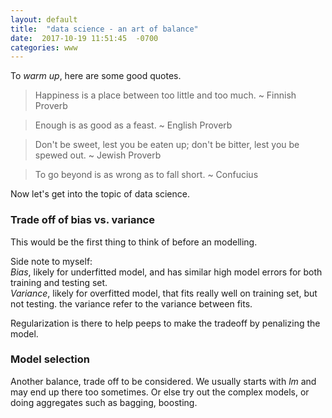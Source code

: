 ```yaml
---
layout: default
title:  "data science - an art of balance"
date:  2017-10-19 11:51:45  -0700
categories: www
---
```


To _warm up_, here are some good quotes.

> Happiness is a place between too little and too much. ~ Finnish Proverb

> Enough is as good as a feast. ~ English Proverb

> Don't be sweet, lest you be eaten up; don't be bitter, lest you be spewed out.  ~ Jewish Proverb

> To go beyond is as wrong as to fall short. ~ Confucius

Now let's get into the topic of data science.

### Trade off of bias vs. variance
This would be the first thing to think of before an modelling.

Side note to myself:   
*Bias*, likely for underfitted model, and has similar high model errors for both training and testing set.   
*Variance*, likely for overfitted model, that fits really well on training set, but not testing. the variance refer to the variance between fits.

Regularization is there to help peeps to make the tradeoff by penalizing the model.

### Model selection
Another balance, trade off to be considered. We usually starts with _lm_ and may end up there too sometimes. Or else try out the complex models, or doing aggregates such as bagging, boosting.

